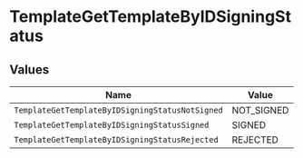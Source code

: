 # TemplateGetTemplateByIDSigningStatus


## Values

| Name                                            | Value                                           |
| ----------------------------------------------- | ----------------------------------------------- |
| `TemplateGetTemplateByIDSigningStatusNotSigned` | NOT_SIGNED                                      |
| `TemplateGetTemplateByIDSigningStatusSigned`    | SIGNED                                          |
| `TemplateGetTemplateByIDSigningStatusRejected`  | REJECTED                                        |